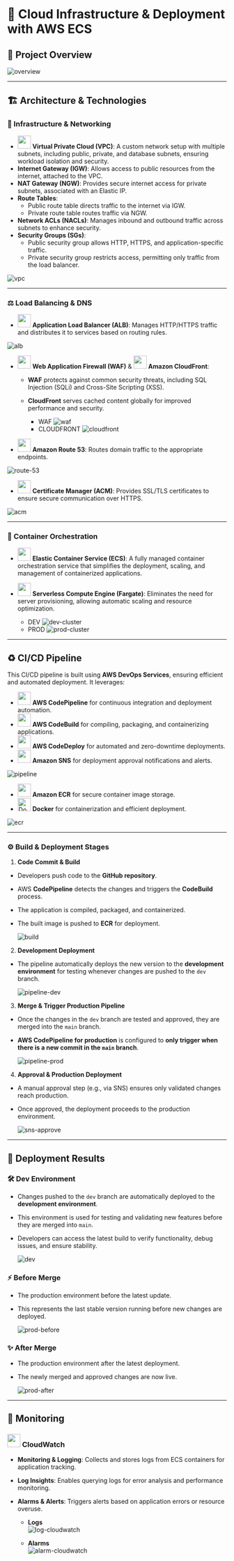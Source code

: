 # 📌 Cloud Infrastructure & Deployment with AWS ECS

## 🚨 Project Overview

![overview](resources/overview.png)

---

## 🏗 Architecture & Technologies

### 🧱 Infrastructure & Networking

- <img src="https://i.imgur.com/FNOLEI9.jpeg" width="30" height="30" /> **Virtual Private Cloud (VPC)**: A custom network setup with multiple subnets, including public, private, and database subnets, ensuring workload isolation and security.
- **Internet Gateway (IGW)**: Allows access to public resources from the internet, attached to the VPC.
- **NAT Gateway (NGW)**: Provides secure internet access for private subnets, associated with an Elastic IP.
- **Route Tables**:
  - Public route table directs traffic to the internet via IGW.
  - Private route table routes traffic via NGW.
- **Network ACLs (NACLs)**: Manages inbound and outbound traffic across subnets to enhance security.
- **Security Groups (SGs)**:
  - Public security group allows HTTP, HTTPS, and application-specific traffic.
  - Private security group restricts access, permitting only traffic from the load balancer.

![vpc](resources/vpc.png)

---

### ⚖️ Load Balancing & DNS

- <img src="https://i.imgur.com/GMr01eh.png" width="30" height="30" /> **Application Load Balancer (ALB)**: Manages HTTP/HTTPS traffic and distributes it to services based on routing rules.

![alb](resources/alb.png)

- <img src="https://i.imgur.com/jFcQvRW.png" width="30" height="30" /> **Web Application Firewall (WAF)** & <img src="https://i.imgur.com/XUEjtQR.png" width="30" height="30" /> **Amazon CloudFront**:

  - **WAF** protects against common security threats, including SQL Injection (SQLi) and Cross-Site Scripting (XSS).
  - **CloudFront** serves cached content globally for improved performance and security.

    - WAF
      ![waf](resources/waf.png)
    - CLOUDFRONT
      ![cloudfront](resources/cloudfront.png)

- <img src="https://i.imgur.com/CHzMALx.png" width="30" height="30" /> **Amazon Route 53**: Routes domain traffic to the appropriate endpoints.

![route-53](resources/route-53.png)

- <img src="https://i.imgur.com/s1HtY0n.png" width="30" height="30" /> **Certificate Manager (ACM)**: Provides SSL/TLS certificates to ensure secure communication over HTTPS.

![acm](resources/acm.png)

---

### 🚀 Container Orchestration

- <img src="https://i.imgur.com/SWw2HAB.png" width="30" height="30" /> **Elastic Container Service (ECS)**: A fully managed container orchestration service that simplifies the deployment, scaling, and management of containerized applications.
- <img src="https://i.imgur.com/WZPqH1T.png" width="30" height="30" /> **Serverless Compute Engine (Fargate)**: Eliminates the need for server provisioning, allowing automatic scaling and resource optimization.

  - DEV
    ![dev-cluster](resources/dev-cluster.png)
  - PROD
    ![prod-cluster](resources/prod-cluster.png)

---

## ♻️ CI/CD Pipeline

This CI/CD pipeline is built using **AWS DevOps Services**, ensuring efficient and automated deployment. It leverages:

- <img src="https://i.imgur.com/4Ztfkdb.png" width="30" height="30" /> **AWS CodePipeline** for continuous integration and deployment automation.
- <img src="https://i.imgur.com/upNyo8b.png" width="30" height="30" /> **AWS CodeBuild** for compiling, packaging, and containerizing applications.
- <img src="https://i.imgur.com/MmcSYIE.png" width="30" height="30" /> **AWS CodeDeploy** for automated and zero-downtime deployments.
- <img src="https://i.imgur.com/EVxxE9V.png" width="30" height="30" /> **Amazon SNS** for deployment approval notifications and alerts.

![pipeline](resources/pipeline.png)

- <img src="https://i.imgur.com/4rPiNGc.png" width="30" height="30" /> **Amazon ECR** for secure container image storage.
- <img src="https://raw.githubusercontent.com/devicons/devicon/master/icons/docker/docker-original.svg" alt="Docker" width="30" height="30"/> **Docker** for containerization and efficient deployment.

![ecr](resources/ecr.png)

---

### ⚙️ Build & Deployment Stages

1. **Code Commit & Build**

- Developers push code to the **GitHub repository**.
- AWS **CodePipeline** detects the changes and triggers the **CodeBuild** process.
- The application is compiled, packaged, and containerized.
- The built image is pushed to **ECR** for deployment.

  ![build](resources/build.png)

2. **Development Deployment**

- The pipeline automatically deploys the new version to the **development environment** for testing whenever changes are pushed to the `dev` branch.

  ![pipeline-dev](resources/pipeline-dev.png)

3. **Merge & Trigger Production Pipeline**

- Once the changes in the `dev` branch are tested and approved, they are merged into the `main` branch.
- **AWS CodePipeline for production** is configured to **only trigger when there is a new commit in the `main` branch**.

  ![pipeline-prod](resources/pipeline-prod.png)

4. **Approval & Production Deployment**

- A manual approval step (e.g., via SNS) ensures only validated changes reach production.
- Once approved, the deployment proceeds to the production environment.

  ![sns-approve](resources/sns-approve.png)

---

## 🎉 Deployment Results

### 🛠 Dev Environment

- Changes pushed to the `dev` branch are automatically deployed to the **development environment**.
- This environment is used for testing and validating new features before they are merged into `main`.
- Developers can access the latest build to verify functionality, debug issues, and ensure stability.

  ![dev](resources/dev.png)

### ⚡ Before Merge

- The production environment before the latest update.
- This represents the last stable version running before new changes are deployed.

  ![prod-before](resources/prod-before.png)

### ✨ After Merge

- The production environment after the latest deployment.
- The newly merged and approved changes are now live.

  ![prod-after](resources/prod-after.png)

---

## 📡 Monitoring

### <img src="https://i.imgur.com/rAsQAY5.png" width="30" height="30" /> **CloudWatch**

- **Monitoring & Logging**: Collects and stores logs from ECS containers for application tracking.
- **Log Insights**: Enables querying logs for error analysis and performance monitoring.
- **Alarms & Alerts**: Triggers alerts based on application errors or resource overuse.

  - **Logs**  
    ![log-cloudwatch](resources/log-cloudwatch.png)

  - **Alarms**  
    ![alarm-cloudwatch](resources/alarm-cloudwatch.png)
